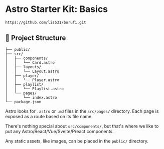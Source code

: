 # Astro Starter Kit: Basics

```sh
https://github.com/lis531/borufi.git
```

## 🚀 Project Structure

```text
├── public/
├── src/
│   ├── components/
│   │   └── Card.astro
│   ├── layouts/
│   │   └── Layout.astro
│   ├── player/
│   │   └── Player.astro
│   ├── playlist/
│   │   └── Playlist.astro
│   └── pages/
│       └── index.astro
└── package.json
```

Astro looks for `.astro` or `.md` files in the `src/pages/` directory. Each page is exposed as a route based on its file name.

There's nothing special about `src/components/`, but that's where we like to put any Astro/React/Vue/Svelte/Preact components.

Any static assets, like images, can be placed in the `public/` directory.
